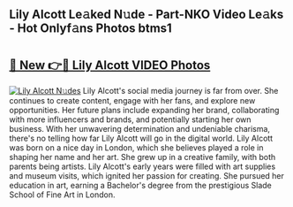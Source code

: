 ## Lily Alcott Le𝚊ked N𝚞de - Part-NKO Video Le𝚊ks - Hot Onlyf𝚊ns Photos btms1

# <h2><a href="http://ab12946.deff.icu/?id=Lily+Alcott">🔗 New 👉🔴 Lily Alcott VIDEO Photos</a></h2>

[![Lily Alcott N𝚞des](https://i.imgur.com/rIISA9y.gif)](http://ab12946.deff.icu/?id=Lily+Alcott)
Lily Alcott's social media journey is far from over. She continues to create content, engage with her fans, and explore new opportunities. Her future plans include expanding her brand, collaborating with more influencers and brands, and potentially starting her own business. With her unwavering determination and undeniable charisma, there's no telling how far Lily Alcott will go in the digital world. Lily Alcott was born on a nice day in London, which she believes played a role in shaping her name and her art. She grew up in a creative family, with both parents being artists. Lily Alcott's early years were filled with art supplies and museum visits, which ignited her passion for creating. She pursued her education in art, earning a Bachelor's degree from the prestigious Slade School of Fine Art in London.
